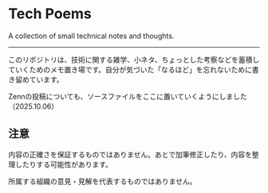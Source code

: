 # Tech Poems

A collection of small technical notes and thoughts.

---

このリポジトリは、技術に関する雑学、小ネタ、ちょっとした考察などを蓄積していくためのメモ置き場です。自分が気づいた「なるほど」を忘れないために書き留めています。

Zennの投稿についても、ソースファイルをここに置いていくようにしました （2025.10.06）

## 注意

内容の正確さを保証するものではありません。あとで加筆修正したり、内容を整理したりする可能性があります。

所属する組織の意見・見解を代表するものではありません。

